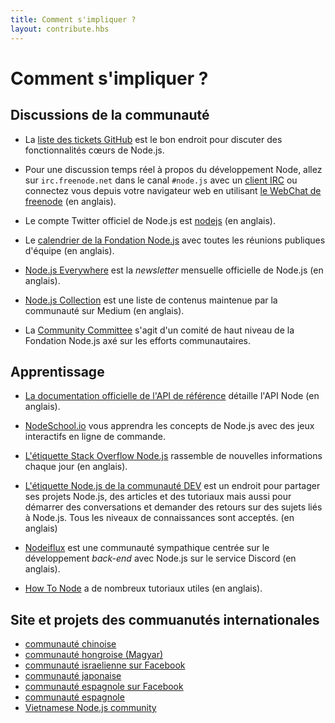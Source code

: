 ```yaml
---
title: Comment s'impliquer ?
layout: contribute.hbs
---
```


# Comment s'impliquer ?

## Discussions de la communauté

- La [liste des tickets GitHub](https://github.com/nodejs/node/issues) est le bon endroit pour discuter des fonctionnalités cœurs de Node.js.

- Pour une discussion temps réel à propos du développement Node, allez sur `irc.freenode.net` dans le canal `#node.js` avec un [client IRC](https://fr.wikipedia.org/wiki/Liste_de_clients_IRC) ou connectez vous depuis votre navigateur web en utilisant [le WebChat de freenode](https://webchat.freenode.net/#node.js) (en anglais).

- Le compte Twitter officiel de Node.js est [nodejs](https://twitter.com/nodejs) (en anglais).

- Le [calendrier de la Fondation Node.js](https://nodejs.org/calendar) avec toutes les réunions publiques d'équipe (en anglais).

- [Node.js Everywhere](https://newsletter.nodejs.org) est la _newsletter_ mensuelle officielle de Node.js (en anglais).

- [Node.js Collection](https://medium.com/the-node-js-collection) est une liste de contenus maintenue par la communauté sur Medium (en anglais).

- La [Community Committee](https://github.com/nodejs/community-committee) s'agit d'un comité de haut niveau de la Fondation Node.js axé sur les efforts communautaires.

## Apprentissage

- [La documentation officielle de l'API de référence](https://nodejs.org/api/) détaille l'API Node (en anglais).

- [NodeSchool.io](https://nodeschool.io/fr-fr/) vous apprendra les concepts de Node.js avec des jeux interactifs en ligne de commande.

- [L'étiquette Stack Overflow Node.js](https://stackoverflow.com/questions/tagged/node.js) rassemble de nouvelles informations chaque jour (en anglais).

- [L'étiquette Node.js de la communauté DEV](https://dev.to/t/node) est un endroit pour partager ses projets Node.js, des articles et des tutoriaux mais aussi pour démarrer des conversations et demander des retours sur des sujets liés à Node.js. Tous les niveaux de connaissances sont acceptés. (en anglais)

- [Nodeiflux](https://discordapp.com/invite/vUsrbjd) est une communauté sympathique centrée sur le développement _back-end_ avec Node.js sur le service Discord (en anglais).

- [How To Node](http://howtonode.org/) a de nombreux tutoriaux utiles (en anglais).

## Site et projets des commuanutés internationales

- [communauté chinoise](https://cnodejs.org/)
- [communauté hongroise (Magyar)](https://nodehun.blogspot.com/)
- [communauté israelienne sur Facebook](https://www.facebook.com/groups/node.il/)
- [communauté japonaise](https://nodejs.jp/)
- [communauté espagnole sur Facebook](https://www.facebook.com/groups/node.es/)
- [communauté espagnole](http://nodehispano.com)
- [Vietnamese Node.js community](https://www.facebook.com/nodejs.vn/)
